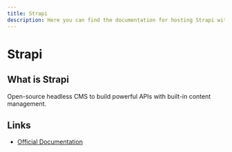 ```yaml
---
title: Strapi
description: Here you can find the documentation for hosting Strapi with Coolify.
---
```


# Strapi

<ZoomableImage src="/docs/images/services/strapi.svg" />

## What is Strapi

Open-source headless CMS to build powerful APIs with built-in content management.

## Links

- [Official Documentation](https://docs.strapi.io/?utm_source=coolify.io)

